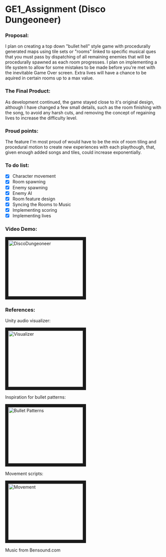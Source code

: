 # GE1_Assignment (Disco Dungeoneer)

### Proposal:
I plan on creating a top down "bullet hell" style game with procedurally generated maps using tile sets or "rooms" linked to specific musical ques that you must pass by dispatching of all remaining enemies that will be procedurally spawned as each room progresses. I plan on implementing a life system to allow for some mistakes to be made before you're met with the inevitable Game Over screen. Extra lives will have a chance to be aquired in certain rooms up to a max value.

### The Final Product:
As development continued, the game stayed close to it's original design, although I have changed a few small details, such as the room finishing with the song, to avoid any harsh cuts, and removing the concept of regaining lives to increase the difficulty level.

### Proud points:
The feature I'm most proud of would have to be the mix of room tiling and procedural motion to create new experiences with each playthough, that, given enough added songs and tiles, could increase exponentially. 

### To do list:
- [X] Character movement
- [X] Room spawning
- [X] Enemy spawning
- [X] Enemy AI
- [X] Room feature design
- [X] Syncing the Rooms to Music
- [X] Implementing scoring
- [X] Implementing lives

### Video Demo:

<a href="http://www.youtube.com/watch?feature=player_embedded&v=EUEY7svhR7k
" target="_blank"><img src="http://img.youtube.com/vi/EUEY7svhR7k/0.jpg" 
alt="DiscoDungeoneer" width="240" height="180" border="10" /></a>

### References:
Unity audio visualizer:

<a href="http://www.youtube.com/watch?feature=player_embedded&v=5pmoP1ZOoNs
" target="_blank"><img src="http://img.youtube.com/vi/5pmoP1ZOoNs/0.jpg" 
alt="Visualizer" width="240" height="180" border="10" /></a>

Inspiration for bullet patterns:

<a href="http://www.youtube.com/watch?feature=player_embedded&v=8LxIeRE0slc
" target="_blank"><img src="http://img.youtube.com/vi/8LxIeRE0slc/0.jpg" 
alt="Bullet Patterns" width="240" height="180" border="10" /></a>

Movement scripts:

<a href="http://www.youtube.com/watch?feature=player_embedded&v=LNLVOjbrQj4
" target="_blank"><img src="http://img.youtube.com/vi/LNLVOjbrQj4/0.jpg" 
alt="Movement" width="240" height="180" border="10" /></a>

Music from Bensound.com
